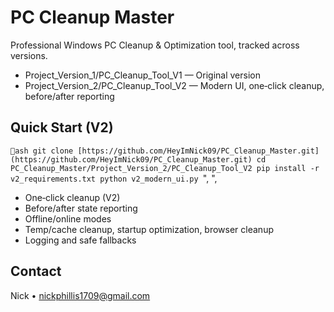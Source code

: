 ﻿# PC Cleanup Master

Professional Windows PC Cleanup & Optimization tool, tracked across versions.

- Project_Version_1/PC_Cleanup_Tool_V1 — Original version
- Project_Version_2/PC_Cleanup_Tool_V2 — Modern UI, one‑click cleanup, before/after reporting

## Quick Start (V2)
`ash
git clone [https://github.com/HeyImNick09/PC_Cleanup_Master.git](https://github.com/HeyImNick09/PC_Cleanup_Master.git)
cd PC_Cleanup_Master/Project_Version_2/PC_Cleanup_Tool_V2
pip install -r v2_requirements.txt
python v2_modern_ui.py
`",
",

- One‑click cleanup (V2)
- Before/after state reporting
- Offline/online modes
- Temp/cache cleanup, startup optimization, browser cleanup
- Logging and safe fallbacks

## Contact
Nick • nickphillis1709@gmail.com
